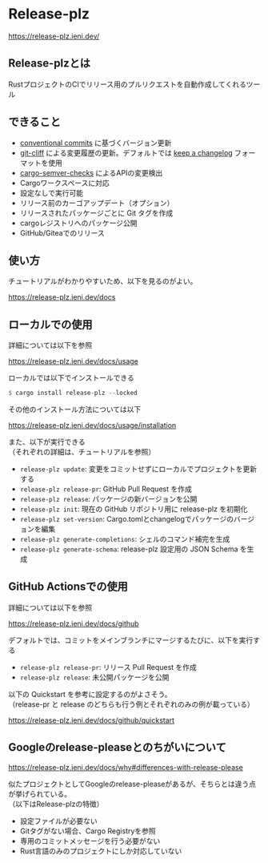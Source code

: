 # Release-plz

https://release-plz.ieni.dev/

## Release-plzとは

RustプロジェクトのCIでリリース用のプルリクエストを自動作成してくれるツール

## できること

- [conventional commits](https://www.conventionalcommits.org/en/v1.0.0/) に基づくバージョン更新
- [git-cliff](https://git-cliff.org/) による変更履歴の更新。デフォルトでは [keep a changelog](https://keepachangelog.com/en/1.1.0/) フォーマットを使用
- [cargo-semver-checks](https://zenn.dev/kotabrog/articles/2c413ed59166ef) によるAPIの変更検出
- Cargoワークスペースに対応
- 設定なしで実行可能
- リリース前のカーゴアップデート（オプション）
- リリースされたパッケージごとに Git タグを作成
- cargoレジストリへのパッケージ公開
- GitHub/Giteaでのリリース

## 使い方

チュートリアルがわかりやすいため、以下を見るのがよい。

https://release-plz.ieni.dev/docs

## ローカルでの使用

詳細については以下を参照

https://release-plz.ieni.dev/docs/usage

ローカルでは以下でインストールできる

```rust
$ cargo install release-plz --locked
```

その他のインストール方法については以下

https://release-plz.ieni.dev/docs/usage/installation

また、以下が実行できる  
（それぞれの詳細は、チュートリアルを参照）

- `release-plz update`: 変更をコミットせずにローカルでプロジェクトを更新する
- `release-plz release-pr`: GitHub Pull Request を作成
- `release-plz release`: パッケージの新バージョンを公開
- `release-plz init`: 現在の GitHub リポジトリ用に release-plz を初期化
- `release-plz set-version`: Cargo.tomlとchangelogでパッケージのバージョンを編集
- `release-plz generate-completions`: シェルのコマンド補完を生成
- `release-plz generate-schema`: release-plz 設定用の JSON Schema を生成

## GitHub Actionsでの使用

詳細については以下を参照

https://release-plz.ieni.dev/docs/github

デフォルトでは、コミットをメインブランチにマージするたびに、以下を実行する

- `release-plz release-pr`: リリース Pull Request を作成
- `release-plz release`: 未公開パッケージを公開

以下の Quickstart を参考に設定するのがよさそう。  
（release-pr と release のどちらも行う例とそれぞれのみの例が載っている）

https://release-plz.ieni.dev/docs/github/quickstart

## Googleのrelease-pleaseとのちがいについて

https://release-plz.ieni.dev/docs/why#differences-with-release-please

似たプロジェクトとしてGoogleのrelease-pleaseがあるが、そちらとは違う点が挙げられている。  
（以下はRelease-plzの特徴）

- 設定ファイルが必要ない
- Gitタグがない場合、Cargo Registryを参照
- 専用のコミットメッセージを行う必要がない
- Rust言語のみのプロジェクトにしか対応していない

